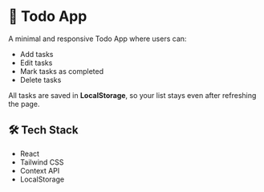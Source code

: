 # 📝 Todo App

A minimal and responsive Todo App where users can:

- Add tasks  
- Edit tasks  
- Mark tasks as completed  
- Delete tasks  

All tasks are saved in **LocalStorage**, so your list stays even after refreshing the page.

## 🛠 Tech Stack

- React  
- Tailwind CSS  
- Context API  
- LocalStorage  

